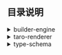 ## 目录说明

<details>
<summary>builder-engine</summary>
可视化搭建引擎
</details>

<details>
<summary>taro-renderer</summary>
提供可使用的物料
</details>

<details>
<summary>type-schema</summary>
生成渲染器元数据
</details>
